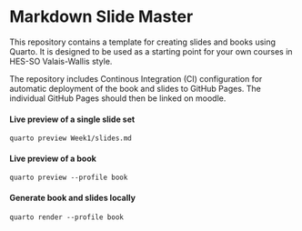 # Markdown Slide Master

This repository contains a template for creating slides and books using Quarto. It is designed to be used as a starting point for your own courses in HES-SO Valais-Wallis style. 

The repository includes Continous Integration (CI) configuration for automatic deployment of the book and slides to GitHub Pages.
The individual GitHub Pages should then be linked on moodle. 



#### Live preview of a single slide set
```
quarto preview Week1/slides.md
```

#### Live preview of a book
```
quarto preview --profile book
```

#### Generate book and slides locally
```
quarto render --profile book
```

